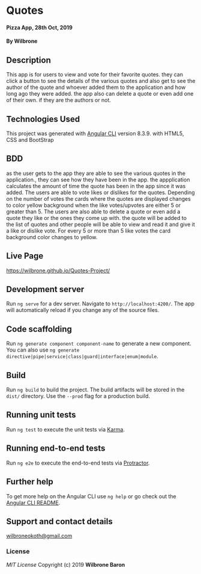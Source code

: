 # Quotes

#### Pizza App, 28th Oct, 2019
#### By **Wilbrone**
## Description
This app is for users to view and vote for their favorite quotes. they can click a button to see the details of the various quotes and also get to see the author of the quote and whoever added them to the application and how long ago they were added.
the app also can delete a quote or even add one of their own. if they are the authors or not. 


## Technologies Used
This project was generated with [Angular CLI](https://github.com/angular/angular-cli) version 8.3.9.
with HTML5, CSS and BootStrap

## BDD
as the user gets to the app they are able to see the various quotes in the application., they can see how they have been in the app. the appplication calculates the amount of time the quote has been in the app since it was added. The users are able to vote likes or dislikes for the quotes. Depending on the number of votes the cards where the quotes are displayed changes to color yellow background when the like votes/upvotes are either 5 or greater  than 5.
The users are also able to delete a quote or even add a quote they like or the ones they come up with. the quote will be added to the list of quotes and other people will be able to view and read it and give it a like or dislike vote. For every 5 or more than 5 like votes the card background color changes to yellow.

## Live Page
https://wilbrone.github.io/Quotes-Project/

## Development server
Run `ng serve` for a dev server. Navigate to `http://localhost:4200/`. The app will automatically reload if you change any of the source files.

## Code scaffolding

Run `ng generate component component-name` to generate a new component. You can also use `ng generate directive|pipe|service|class|guard|interface|enum|module`.

## Build

Run `ng build` to build the project. The build artifacts will be stored in the `dist/` directory. Use the `--prod` flag for a production build.

## Running unit tests

Run `ng test` to execute the unit tests via [Karma](https://karma-runner.github.io).

## Running end-to-end tests

Run `ng e2e` to execute the end-to-end tests via [Protractor](http://www.protractortest.org/).

## Further help

To get more help on the Angular CLI use `ng help` or go check out the [Angular CLI README](https://github.com/angular/angular-cli/blob/master/README.md).

## Support and contact details
wilbroneokoth@gmail.com
### License
*MIT License*
Copyright (c) 2019 **Wilbrone Baron**

